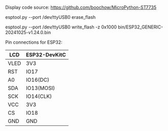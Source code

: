 
Display code source: https://github.com/boochow/MicroPython-ST7735


esptool.py --port /dev/ttyUSB0 erase_flash

esptool.py --port /dev/ttyUSB0 write_flash -z 0x1000 bin/ESP32_GENERIC-20241025-v1.24.0.bin


Pin connections for ESP32:

LCD |ESP32-DevKitC
----|----
VLED|3V3
RST |IO17
A0  |IO16(DC)
SDA |IO13(MOSI)
SCK |IO14(CLK)
VCC |3V3
CS  |IO18
GND |GND


